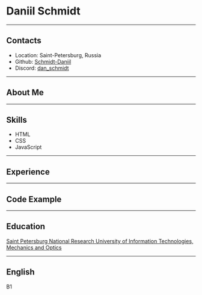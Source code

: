 # Daniil Schmidt
___
## Contacts
* Location: Saint-Petersburg, Russia
* Github: [Schmidt-Daniil](https://github.com/Schmidt-Daniil/) 
* Discord: [dan_schmidt](https://discordapp.com/users/1126905784803008563/)

___
## About Me
___
## Skills
* HTML
* CSS
* JavaScript
___
## Experience
___
## Code Example
___
## Education
[Saint Petersburg National Research University of Information Technologies, Mechanics and Optics](https://en.itmo.ru/)
___
## English
B1